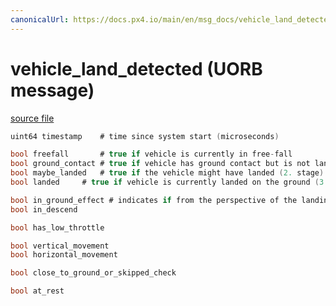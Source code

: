 ```yaml
---
canonicalUrl: https://docs.px4.io/main/en/msg_docs/vehicle_land_detected
---
```


# vehicle_land_detected (UORB message)



[source file](https://github.com/PX4/PX4-Autopilot/blob/release/1.13/msg/vehicle_land_detected.msg)

```c
uint64 timestamp	# time since system start (microseconds)

bool freefall		# true if vehicle is currently in free-fall
bool ground_contact	# true if vehicle has ground contact but is not landed (1. stage)
bool maybe_landed	# true if the vehicle might have landed (2. stage)
bool landed		# true if vehicle is currently landed on the ground (3. stage)

bool in_ground_effect # indicates if from the perspective of the landing detector the vehicle might be in ground effect (baro). This flag will become true if the vehicle is not moving horizontally and is descending (crude assumption that user is landing).
bool in_descend

bool has_low_throttle

bool vertical_movement
bool horizontal_movement

bool close_to_ground_or_skipped_check

bool at_rest

```
